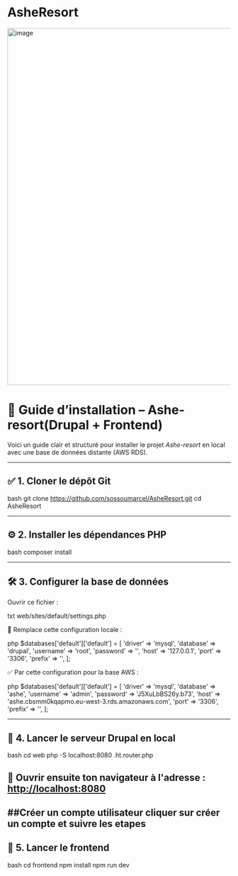 # AsheResort
<img width="1129" height="805" alt="image" src="https://github.com/user-attachments/assets/24c3e763-bf36-4ddd-ba0c-f2b61e1dadd4" />

# 📘 Guide d’installation – Ashe-resort(Drupal + Frontend)

Voici un guide clair et structuré pour installer le projet *Ashe-resort* en local avec une base de données distante (AWS RDS).

---

## ✅ 1. Cloner le dépôt Git

bash
git clone https://github.com/sossoumarcel/AsheResort.git
cd AsheResort


---

## ⚙ 2. Installer les dépendances PHP

bash
composer install


---

## 🛠 3. Configurer la base de données

Ouvrir ce fichier :

txt
web/sites/default/settings.php


🔁 Remplace cette configuration locale :

php
$databases['default']['default'] = [
  'driver' => 'mysql',
  'database' => 'drupal',
  'username' => 'root',
  'password' => '',
  'host' => '127.0.0.1',
  'port' => '3306',
  'prefix' => '',
];


✅ Par cette configuration pour la base AWS :

php
$databases['default']['default'] = [
  'driver' => 'mysql',
  'database' => 'ashe',
  'username' => 'admin',
  'password' => 'J5XuLbBS26y.b73',
  'host' => 'ashe.cbsmm0kqapmo.eu-west-3.rds.amazonaws.com',
  'port' => '3306',
  'prefix' => '',
];


---

## 🚀 4. Lancer le serveur Drupal en local

bash
cd web
php -S localhost:8080 .ht.router.php


📍 Ouvrir ensuite ton navigateur à l'adresse :  
[http://localhost:8080](http://localhost:8080)
---
##Créer un compte utilisateur
cliquer sur créer un compte et suivre les etapes
---

## 🎨 5. Lancer le frontend

bash
cd frontend
npm install
npm run dev
